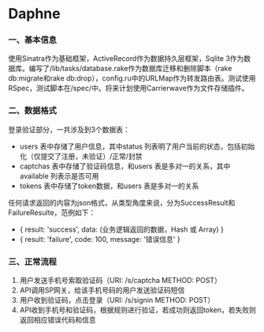 Daphne
======

### 一、基本信息

使用Sinatra作为基础框架，ActiveRecord作为数据持久层框架，Sqlite 3作为数据库。编写了/lib/tasks/database.rake作为数据库迁移和删除脚本（rake db:migrate和rake db:drop），config.ru中的URLMap作为转发路由表。测试使用RSpec，测试脚本在/spec/中。将来计划使用Carrierwave作为文件存储插件。

### 二、数据格式

登录验证部分，一共涉及到3个数据表：
* users 表中存储了用户信息，其中status 列表明了用户当前的状态，包括初始化（仅提交了注册，未验证）/正常/封禁
* captchas 表中存储了验证码信息，和users 表是多对一的关系，其中available 列表示是否可用
* tokens 表中存储了token数据，和users 表是多对一的关系

任何请求返回的内容为json格式，从类型角度来说，分为SuccessResult和FailureResulte，范例如下：
* { result: 'success', data: (业务逻辑返回的数据，Hash 或 Array) }
* { result: 'failure', code: 100, message: '错误信息' }

### 三、正常流程

1. 用户发送手机号索取验证码（URI: /s/captcha METHOD: POST）
2. API调用SP网关，给该手机号码的用户发送验证码短信
3. 用户收到验证码，点击登录（URI: /s/signin METHOD: POST）
4. API收到手机号和验证码，根据规则进行验证，若成功则返回token，若失败则返回相应错误代码和信息
